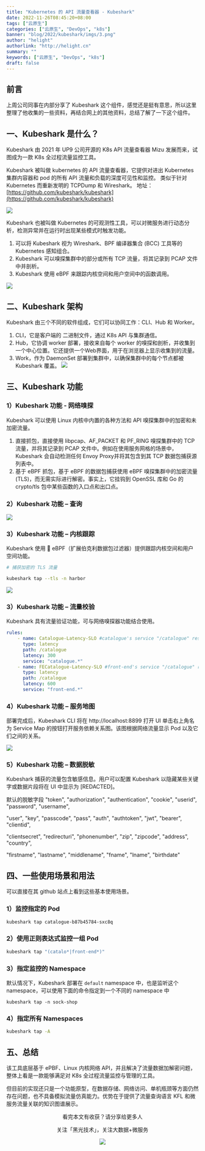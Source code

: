 ```yaml
---
title: "Kubernetes 的 API 流量查看器 - Kubeshark"
date: 2022-11-26T08:45:20+08:00
tags: ["云原生"]
categories: ["云原生", "DevOps", "k8s"]
banner: "blog/2022/kubeshark/imgs/3.png"
author: "helight"
authorlink: "http://helight.cn"
summary: ""
keywords: ["云原生", "DevOps", "k8s"]
draft: false
---
```


## 前言
上周公司同事在内部分享了 Kubeshark 这个组件，感觉还是挺有意思，所以这里整理了他收集的一些资料，再结合网上的其他资料，总结了解了一下这个组件。

## 一、Kubeshark 是什么？

Kubeshark 由 2021 年 UP9 公司开源的 K8s API 流量查看器 Mizu 发展而来，试图成为一款 K8s 全过程流量监控工具。

Kubeshark 被叫做 kubernetes 的 API 流量查看器，它提供对进出 Kubernetes 集群内容器和 pod 的所有 API 流量和负载的深度可见性和监控。 类似于针对 Kubernetes 而重新发明的 TCPDump 和 Wireshark。
地址：[https://github.com/kubeshark/kubeshark](https://github.com/kubeshark/kubeshark)

![](kubeshark/imgs/1.png)
 


Kubeshark 也被叫做 Kubernetes 的可观测性工具，可以对微服务进行动态分析，检测异常并在运行时出现某些模式时触发功能。
1. 可以将 Kubeshark 视为 Wireshark、BPF 编译器集合 (BCC) 工具等的 Kubernetes 感知组合。
2. Kubeshark 可以嗅探集群中的部分或所有 TCP 流量，将其记录到 PCAP 文件中并剖析。
3. Kubeshark 使用 eBPF 来跟踪内核空间和用户空间中的函数调用。

![](blog/2022/kubeshark/imgs/2.png)

## 二、Kubeshark 架构

Kubeshark 由三个不同的软件组成，它们可以协同工作：CLI、Hub 和 Worker。

1. CLI，它是客户端的 二进制文件，通过 K8s API 与集群通信。
2. Hub，它协调 worker 部署，接收来自每个 worker 的嗅探和剖析，并收集到一个中心位置。它还提供一个Web界面，用于在浏览器上显示收集到的流量。
3. Work，作为 DaemonSet 部署到集群中，以确保集群中的每个节点都被 Kubeshark 覆盖。
![](blog/2022/kubeshark/imgs/3.png)

## 三、Kubeshark 功能
### 1）Kubeshark 功能 - 网络嗅探

Kubeshark 可以使用 Linux 内核中内置的各种方法和 API 嗅探集群中的加密和未加密流量。

1. 直接抓包，直接使用 libpcap、AF_PACKET 和 PF_RING 嗅探集群中的 TCP 流量，并将其记录到 PCAP 文件中。例如在使用服务网格的场景中，Kubeshark 会自动检测任何 Envoy Proxy并将其包含到其 TCP 数据包捕获源列表中。
2. 基于 eBPF 抓包，基于 eBPF 的数据包捕获使用 eBPF 嗅探集群中的加密流量 (TLS)，而无需实际进行解密。事实上，它挂钩到 OpenSSL 库和 Go 的 crypto/tls 包中某些函数的入口点和出口点。

###  2）Kubeshark 功能 – 查询
![](blog/2022/kubeshark/imgs/4.png)
### 3）Kubeshark 功能 – 内核跟踪
Kubeshark 使用 🐝 eBPF（扩展伯克利数据包过滤器）提供跟踪内核空间和用户空间功能。
``` sh
# 捕获加密的 TLS 流量

kubeshark tap --tls -n harbor
```

![](blog/2022/kubeshark/imgs/5.png)

### 3）Kubeshark 功能 – 流量校验
Kubeshark 具有流量验证功能，可与网络嗅探器功能结合使用。
``` yaml
rules:
    - name: Catalogue-Latency-SLO #catalogue's service "/catalogue" response time < 300
      type: latency
      path: /catalogue
      latency: 300
      service: "catalogue.*"
    - name: FECatalogue-Latency-SLO #front-end's service "/catalogue" response time < 600m
      type: latency
      path: /catalogue
      latency: 600
      service: "front-end.*"
```

### 4）Kubeshark 功能 – 服务地图

部署完成后，Kubeshark CLI 将在 http://localhost:8899 打开 UI 单击右上角名为 Service Map 的按钮打开服务依赖关系图。该图根据网络流量显示 Pod 以及它们之间的关系。

![](blog/2022/kubeshark/imgs/6.png)

### 5）Kubeshark 功能 – 数据脱敏
Kubeshark 捕获的流量包含敏感信息。用户可以配置 Kubeshark 以隐藏某些关键字或数据片段将在 UI 中显示为 [REDACTED]。

默认的脱敏字段
"token", "authorization", "authentication", "cookie", "userid", "password", "username",

"user", "key", "passcode", "pass", "auth", "authtoken", "jwt", "bearer", "clientid",

"clientsecret", "redirecturi", "phonenumber", "zip", "zipcode", "address", "country",

"firstname", "lastname", "middlename", "fname", "lname", "birthdate"

## 四、一些使用场景和用法

可以直接在其 github 站点上看到这些基本使用场景。

### 1）监控指定的 Pod

``` sh
kubeshark tap catalogue-b87b45784-sxc8q
```


### 2）使用正则表达式监控一组 Pod 

``` sh
kubeshark tap "(catalo*|front-end*)"
```


### 3）指定监控的 Namespace

默认情况下，Kubeshark 部署在 `default` namespace 中，也是监听这个 namespace，可以使用下面的命令指定到一个不同的 namespace 中

```
kubeshark tap -n sock-shop
```

### 4）指定所有 Namespaces

``` sh
kubeshark tap -A
```

## 五、总结
该工具底层基于 ePBF、Linux 内核网络 API，并且解决了流量数据加解密问题，整体上看是一款能够满足对 K8s 全过程流量监控与管理的工具。

但目前的实现还只是一个功能原型，在数据存储、网络访问、单机瓶颈等方面仍然存在问题，也不具备模拟流量仿真能力。优势在于提供了流量查询语言 KFL 和微服务流量关联的知识图谱展示。



<center>
看完本文有收获？请分享给更多人

关注「黑光技术」，关注大数据+微服务

![](/img/qrcode_helight_tech.jpg)

</center>